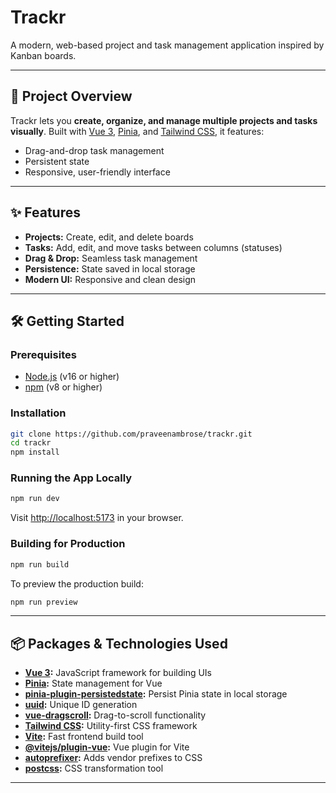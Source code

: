 # Trackr

A modern, web-based project and task management application inspired by Kanban boards.

---

## 🚀 Project Overview

Trackr lets you **create, organize, and manage multiple projects and tasks visually**. Built with [Vue 3](https://vuejs.org/), [Pinia](https://pinia.vuejs.org/), and [Tailwind CSS](https://tailwindcss.com/), it features:

- Drag-and-drop task management
- Persistent state
- Responsive, user-friendly interface

---

## ✨ Features

- **Projects:** Create, edit, and delete boards
- **Tasks:** Add, edit, and move tasks between columns (statuses)
- **Drag & Drop:** Seamless task management
- **Persistence:** State saved in local storage
- **Modern UI:** Responsive and clean design

---

## 🛠️ Getting Started

### Prerequisites

- [Node.js](https://nodejs.org/) (v16 or higher)
- [npm](https://www.npmjs.com/) (v8 or higher)

### Installation

```bash
git clone https://github.com/praveenambrose/trackr.git
cd trackr
npm install
```

### Running the App Locally

```bash
npm run dev
```

Visit [http://localhost:5173](http://localhost:5173) in your browser.

### Building for Production

```bash
npm run build
```

To preview the production build:

```bash
npm run preview
```

---

## 📦 Packages & Technologies Used

- **[Vue 3](https://vuejs.org/):** JavaScript framework for building UIs
- **[Pinia](https://pinia.vuejs.org/):** State management for Vue
- **[pinia-plugin-persistedstate](https://github.com/prazdevs/pinia-plugin-persistedstate):** Persist Pinia state in local storage
- **[uuid](https://github.com/uuidjs/uuid):** Unique ID generation
- **[vue-dragscroll](https://github.com/david-desmaisons/vue-dragscroll):** Drag-to-scroll functionality
- **[Tailwind CSS](https://tailwindcss.com/):** Utility-first CSS framework
- **[Vite](https://vitejs.dev/):** Fast frontend build tool
- **[@vitejs/plugin-vue](https://github.com/vitejs/vite/tree/main/packages/plugin-vue):** Vue plugin for Vite
- **[autoprefixer](https://github.com/postcss/autoprefixer):** Adds vendor prefixes to CSS
- **[postcss](https://postcss.org/):** CSS transformation tool

---